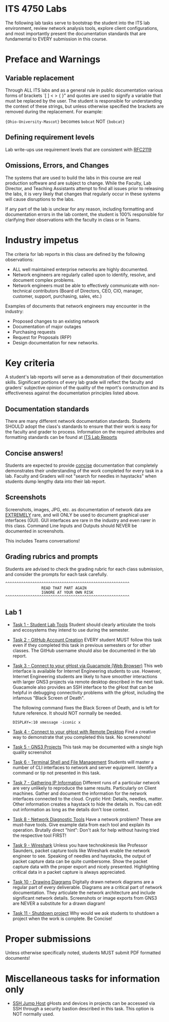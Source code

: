 # ITS 4750 Labs

The following lab tasks serve to bootstrap the student into the ITS lab environment, review network analysis tools, explore client configurations, and most importantly present the documentation standards that are fundamental to EVERY submission in this course.

# Preface and Warnings

## Variable replacement

Through ALL ITS labs and as a general rule in public documentation various forms of brackets `[ ] < > { }" and quotes are used to signify a variable that must be replaced by the user.  The student is responsible for understanding the context of these strings, but unless otherwise specified the brackets are removed during the replacement.  For example:

`{Ohio-University-Mascot}` becomes `bobcat` NOT `{bobcat}`  

## Defining requirement levels

Lab write-ups use requirement levels that are consistent with [RFC2119](https://datatracker.ietf.org/doc/rfc2119/)

## Omissions, Errors, and Changes

The systems that are used to build the labs in this course are real production software and are subject to change.  While the Faculty, Lab Director, and Teaching Assistants attempt to find all issues prior to releasing the labs, it is very likely that changes that regularly occur in these systems will cause disruptions to the labs.

If any part of the lab is unclear for any reason, including formatting and documentation errors in the lab content, the student is 100% responsible for clarifying their observations with the faculty in class or in Teams.

# Industry impetus

The criteria for lab reports in this class are defined by the following observations:

- ALL well maintained enterprise networks are highly documented.
- Network engineers are regularly called upon to identify, resolve, and document complex problems.
- Network engineers must be able to effectively communicate with non-technical contributors (Board of Directors, CEO, CIO, manager, customer, support, purchasing, sales, etc.)

Examples of documents that network engineers may encounter in the industry:

- Proposed changes to an existing network
- Documentation of major outages
- Purchasing requests
- Request for Proposals (RFP)
- Design documentation for new networks.

# Key criteria

A student's lab reports will serve as a demonstration of their documentation skills.  Significant portions of every lab grade will reflect the faculty and graders' subjective opinion of the quality of the report's construction and its effectiveness against the documentation principles listed above.

## Documentation standards

There are many different network documentation standards.  Students SHOULD adopt the class's standards to ensure that their work is easy for the faculty and grader to process. Information on the required attributes and formatting standards can be found at [ITS Lab Reports](../tasks/ITL-Lab-Report.md)  

## Concise answers!

Students are expected to provide <u>concise</u> documentation that completely demonstrates their understanding of the work completed for every task in a lab.   Faculty and Graders will not "search for needles in haystacks" when students dump lengthy data into their lab report.

## Screenshots

Screenshots, images, JPG, etc. as documentation of network data are <u>EXTREMELY</u> rare, and will ONLY be used to document graphical user interfaces (GUI).  GUI interfaces are rare in the industry and even rarer in this class. Command Line Inputs and Outputs should NEVER be documented in screenshots.

This includes Teams conversations!

## Grading rubrics and prompts

Students are advised to check the grading rubric for each class submission, and consider the prompts for each task carefully.

```
^^^^^^^^^^^^^^^^^^^^^^^^^^^^^^^^^^^^^^^^^^^^^^^^^^^^^^^
                READ THAT PART AGAIN
                IGNORE AT YOUR OWN RISK
^^^^^^^^^^^^^^^^^^^^^^^^^^^^^^^^^^^^^^^^^^^^^^^^^^^^^^^       
```

## Lab 1

- [Task 1 - Student Lab Tools](../tasks/Task-Student-Lab-Tools.md)
    Student should clearly articulate the tools and ecosystems they intend to use during the semester.

- [Task 2 - GitHub Account Creation](../tasks/Task-GitHub-Account-Creation.md)
    EVERY student MUST follow this task even if they completed this task in previous semesters or for other classes. The GitHub username should also be documented in the lab report.

- [Task 3 - Connect to your gHost via Guacamole (Web Browser)](../tasks/Task-Connect-to-GNS3-VM-Guac.md)
    This web interface is available for Internet Engineering students to use.  However, Internet Engineering students are likely to have smoother interactions with larger GNS3 projects via remote desktop described in the next task.  Guacamole also provides an SSH interface to the gHost that can be helpful in debugging connectivity problems with the gHost, including the infamous "Black Screen of Death".

    The following command fixes the Black Screen of Death, and is left for future reference.  It should NOT normally be needed.

    ```DISPLAY=:10 xmessage -iconic x```

- [Task 4 - Connect to your gHost with Remote Desktop](../tasks/Task-Connect-to-GNS3-VM.md)
    Find a creative way to demonstrate that you completed this task.  No screenshots!

- [Task 5 - GNS3 Projects](../tasks/Task-GNS3-Projects.md)
    This task may be documented with a single high quality screenshot

- [Task 6 - Terminal Shell and File Management](../tasks/Task-Terminal-Shell-and-File-Management.md)
    Students will master a number of CLI interfaces to network and server equipment.  Identify a command or tip not presented in this task.

- [Task 7 - Gathering IP Information](../tasks/Task-Gathering-IP-Information.md)
    Different runs of a particular network are very unlikely to reproduce the same results.  Particularly on Client machines.  Gather and document the information for the network interfaces connected to the cloud.  Cryptic Hint: Details, needles, matter.  Other information creates a haystack to hide the details in.  You can edit out information as long as the details don't lose context.  

- [Task 8 - Network Diagnostic Tools](../tasks/Task-Advanced-Network-Diagnostic-Commands.md)
    Have a network problem?  These are must-have tools.  Give example data from each tool and explain its operation.  Brutally direct "hint": Don't ask for help without having tried the respective tool FIRST!

- [Task 9 - Wireshark](../tasks/Task-Wireshark.md)
    Unless you have technokinesis like Professor Saunders, packet capture tools like Wireshark enable the network engineer to see.  Speaking of needles and haystacks, the output of packet capture data can be quite cumbersome.  Show the packet capture data with the proper export and nicely presented.  Highlighting critical data in a packet capture is always appreciated. 

- [Task 10 - Drawing Diagrams](../tasks/Task-Drawing-Diagrams.md)
    Digitally drawn network diagrams are a regular part of every deliverable.  Diagrams are a critical part of network documentation.  They articulate the network architecture and include significant network details.  Screenshots or image exports from GNS3 are NEVER a substitute for a drawn diagram!

- [Task 11 - Shutdown project](../tasks/Task-Shutdown-GNS3.md)
    Why would we ask students to shutdown a project when the work is complete.  Be Concise!

# Proper submissions

Unless otherwise specifically noted, students MUST submit PDF formatted documents!

# Miscellaneous tasks for information only

- [SSH Jump Host](../tasks/Task-SSH-Jumphost.md)
    gHosts and devices in projects can be accessed via SSH through a security bastion described in this task.  This option is NOT normally used.
